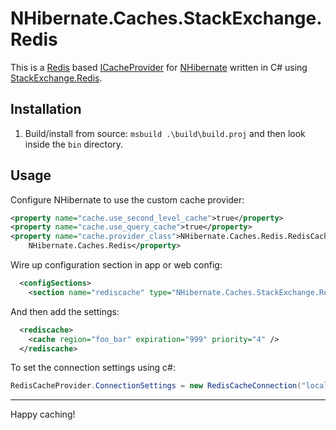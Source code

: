 NHibernate.Caches.StackExchange.Redis
=====================================

This is a [Redis](http://redis.io/) based [ICacheProvider](http://www.nhforge.org/doc/nh/en/#configuration-optional-cacheprovider) 
for [NHibernate](http://nhforge.org/) written in C# using [StackExchange.Redis](https://github.com/StackExchange/StackExchange.Redis/).

Installation
------------

1. Build/install from source: `msbuild .\build\build.proj` and then look
   inside the `bin` directory.

Usage
-----

Configure NHibernate to use the custom cache provider:

```xml
<property name="cache.use_second_level_cache">true</property>
<property name="cache.use_query_cache">true</property>
<property name="cache.provider_class">NHibernate.Caches.Redis.RedisCacheProvider, 
    NHibernate.Caches.Redis</property>
```

Wire up configuration section in app or web config:
```xml
  <configSections>
    <section name="rediscache" type="NHibernate.Caches.StackExchange.Redis.SectionHandler,NHibernate.Caches.StackExchange.Redis" />
```

And then add the settings:
```xml
  <rediscache>
    <cache region="foo_bar" expiration="999" priority="4" />
  </rediscache>
```

To set the connection settings using c#:
```csharp
RedisCacheProvider.ConnectionSettings = new RedisCacheConnection("localhost", 6379) { { "allowAdmin", "true" }, { "abortConnect", "false" } };
```

---

Happy caching!
